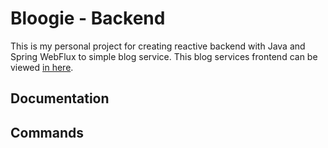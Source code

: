 # Bloogie - Backend

This is my personal project for creating reactive backend with Java and Spring WebFlux to simple blog service. This blog services frontend can be viewed [in here](https://github.com/MiguelSombrero/bloogie-react).

## Documentation

## Commands